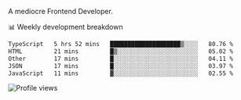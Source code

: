 A mediocre Frontend Developer.

📊 Weekly development breakdown
<!--START_SECTION:waka-->

```txt
TypeScript   5 hrs 52 mins   ████████████████████▒░░░░   80.76 %
HTML         21 mins         █▒░░░░░░░░░░░░░░░░░░░░░░░   05.02 %
Other        17 mins         █░░░░░░░░░░░░░░░░░░░░░░░░   04.11 %
JSON         17 mins         █░░░░░░░░░░░░░░░░░░░░░░░░   03.97 %
JavaScript   11 mins         ▓░░░░░░░░░░░░░░░░░░░░░░░░   02.55 %
```

<!--END_SECTION:waka-->

<img src="https://gpvc.arturio.dev/iqbalfasri" alt="Profile views"/>
